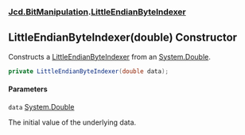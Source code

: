 ### [Jcd.BitManipulation](Jcd.BitManipulation.md 'Jcd.BitManipulation').[LittleEndianByteIndexer](Jcd.BitManipulation.LittleEndianByteIndexer.md 'Jcd.BitManipulation.LittleEndianByteIndexer')

## LittleEndianByteIndexer(double) Constructor

Constructs
a [LittleEndianByteIndexer](Jcd.BitManipulation.LittleEndianByteIndexer.md 'Jcd.BitManipulation.LittleEndianByteIndexer')
from an [System.Double](https://docs.microsoft.com/en-us/dotnet/api/System.Double 'System.Double').

```csharp
private LittleEndianByteIndexer(double data);
```
#### Parameters

<a name='Jcd.BitManipulation.LittleEndianByteIndexer.LittleEndianByteIndexer(double).data'></a>

`data` [System.Double](https://docs.microsoft.com/en-us/dotnet/api/System.Double 'System.Double')

The initial value of the underlying data.